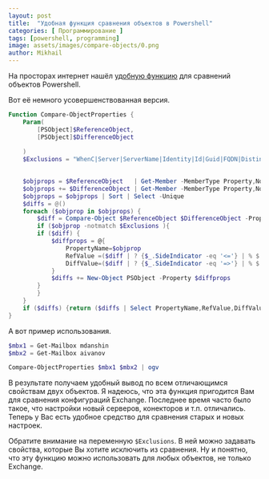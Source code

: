 ```yaml
---
layout: post
title:  "Удобная функция сравнения объектов в Powershell"
categories: [ Программирование ]
tags: [powershell, programming]
image: assets/images/compare-objects/0.png
author: Mikhail
---
```


На просторах интернет нашёл [удобную функцию](https://blogs.technet.microsoft.com/janesays/2017/04/25/compare-all-properties-of-two-objects-in-windows-powershell) для сравнений объектов Powershell.

Вот её немного усовершенствованная версия.

```powershell
Function Compare-ObjectProperties {
    Param(
        [PSObject]$ReferenceObject,
        [PSObject]$DifferenceObject
        
    )
    $Exclusions = "WhenC|Server|ServerName|Identity|Id|Guid|FQDN|DistinguishedName|AdminDisplayVersion|MetabasePath"
    

    $objprops = $ReferenceObject   | Get-Member -MemberType Property,NoteProperty | % Name
    $objprops += $DifferenceObject | Get-Member -MemberType Property,NoteProperty | % Name
    $objprops = $objprops | Sort | Select -Unique
    $diffs = @()
    foreach ($objprop in $objprops) {
        $diff = Compare-Object $ReferenceObject $DifferenceObject -Property $objprop
        if ($objprop -notmatch $Exclusions ){
        if ($diff) {            
            $diffprops = @{
                PropertyName=$objprop
                RefValue =($diff | ? {$_.SideIndicator -eq '<='} | % $($objprop))
                DiffValue=($diff | ? {$_.SideIndicator -eq '=>'} | % $($objprop))
            }
            $diffs += New-Object PSObject -Property $diffprops
        }     
        }   
    }
    if ($diffs) {return ($diffs | Select PropertyName,RefValue,DiffValue)}     
} 
```

А вот пример использования.

```Powershell
$mbx1 = Get-Mailbox mdanshin
$mbx2 = Get-Mailbox aivanov

Compare-ObjectProperties $mbx1 $mbx2 | ogv
```

В результате получаем удобный вывод по всем отличающимся свойствам двух объектов. Я надеюсь, что эта функция пригодится Вам для сравнения конфигураций Exchange. Последнее время часто было такое, что настройки новый серверов, конекторов и т.п. отличались. Теперь у Вас есть удобное средство для сравнения старых и новых настроек.

Обратите внимание на переменную `$Exclusions`. В ней можно задавать свойства, которые Вы хотите исключить из сравнения. Ну и понятно, что эту функцию можно использовать для любых объектов, не только Exchange.
